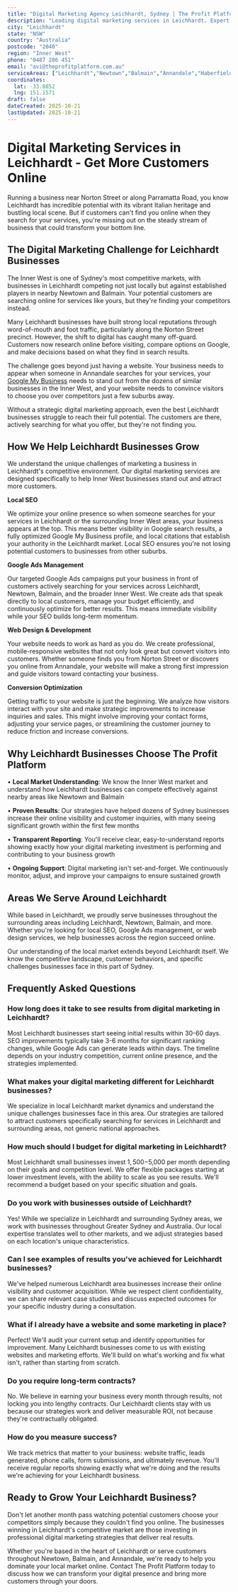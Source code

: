 ```yaml
---
title: "Digital Marketing Agency Leichhardt, Sydney | The Profit Platform"
description: "Leading digital marketing services in Leichhardt. Expert SEO, Google Ads & web design for Inner West businesses. Call 0487 286 451 for a free consultation."
city: "Leichhardt"
state: "NSW"
country: "Australia"
postcode: "2040"
region: "Inner West"
phone: "0487 286 451"
email: "avi@theprofitplatform.com.au"
serviceAreas: ["Leichhardt","Newtown","Balmain","Annandale","Haberfield"]
coordinates:
  lat: -33.8852
  lng: 151.1571
draft: false
dateCreated: 2025-10-21
lastUpdated: 2025-10-21
---
```


<script type="application/ld+json">
{
  "@context": "https://schema.org",
  "@type": "LocalBusiness",
  "@id": "https://theprofitplatform.com.au/locations/leichhardt/",
  "name": "The Profit Platform",
  "description": "Leading digital marketing services in Leichhardt. Expert SEO, Google Ads & web design for Inner West businesses. Call 0487 286 451 for a free consultation.",
  "url": "https://theprofitplatform.com.au/locations/leichhardt/",
  "telephone": "0487 286 451",
  "email": "avi@theprofitplatform.com.au",
  "address": {
    "@type": "PostalAddress",
    "addressLocality": "Leichhardt",
    "addressRegion": "NSW",
    "postalCode": "2040",
    "addressCountry": "AU"
  },
  "areaServed": {
    "@type": "City",
    "name": "Leichhardt"
  },
  "priceRange": "$$",
  "openingHours": "Mo-Fr 09:00-18:00",
  "sameAs": [
    "https://www.facebook.com/theprofitplatform",
    "https://www.linkedin.com/company/theprofitplatform",
    "https://twitter.com/profitplatform"
  ],
  "geo": {
    "@type": "GeoCoordinates"
  }
}
</script>


# Digital Marketing Services in Leichhardt - Get More Customers Online

Running a business near Norton Street or along Parramatta Road, you know Leichhardt has incredible potential with its vibrant Italian heritage and bustling local scene. But if customers can't find you online when they search for your services, you're missing out on the steady stream of business that could transform your bottom line.

## The Digital Marketing Challenge for Leichhardt Businesses

The Inner West is one of Sydney's most competitive markets, with businesses in Leichhardt competing not just locally but against established players in nearby Newtown and Balmain. Your potential customers are searching online for services like yours, but they're finding your competitors instead.

Many Leichhardt businesses have built strong local reputations through word-of-mouth and foot traffic, particularly along the Norton Street precinct. However, the shift to digital has caught many off-guard. Customers now research online before visiting, compare options on Google, and make decisions based on what they find in search results.

The challenge goes beyond just having a website. Your business needs to appear when someone in Annandale searches for your services, your [Google My Business](/blog/how-to-optimise-your-google-business-profile-for-sydney-local-search-in-2025/) needs to stand out from the dozens of similar businesses in the Inner West, and your website needs to convince visitors to choose you over competitors just a few suburbs away.

Without a strategic digital marketing approach, even the best Leichhardt businesses struggle to reach their full potential. The customers are there, actively searching for what you offer, but they're not finding you.

## How We Help Leichhardt Businesses Grow

We understand the unique challenges of marketing a business in Leichhardt's competitive environment. Our digital marketing services are designed specifically to help Inner West businesses stand out and attract more customers.

**Local SEO**

We optimize your online presence so when someone searches for your services in Leichhardt or the surrounding Inner West areas, your business appears at the top. This means better visibility in Google search results, a fully optimized Google My Business profile, and local citations that establish your authority in the Leichhardt market. Local SEO ensures you're not losing potential customers to businesses from other suburbs.

**Google Ads Management**

Our targeted Google Ads campaigns put your business in front of customers actively searching for your services across Leichhardt, Newtown, Balmain, and the broader Inner West. We create ads that speak directly to local customers, manage your budget efficiently, and continuously optimize for better results. This means immediate visibility while your SEO builds long-term momentum.

**Web Design & Development**

Your website needs to work as hard as you do. We create professional, mobile-responsive websites that not only look great but convert visitors into customers. Whether someone finds you from Norton Street or discovers you online from Annandale, your website will make a strong first impression and guide visitors toward contacting your business.

**Conversion Optimization**

Getting traffic to your website is just the beginning. We analyze how visitors interact with your site and make strategic improvements to increase inquiries and sales. This might involve improving your contact forms, adjusting your service pages, or streamlining the customer journey to reduce friction and increase conversions.

## Why Leichhardt Businesses Choose The Profit Platform

• **Local Market Understanding**: We know the Inner West market and understand how Leichhardt businesses can compete effectively against nearby areas like Newtown and Balmain

• **Proven Results**: Our strategies have helped dozens of Sydney businesses increase their online visibility and customer inquiries, with many seeing significant growth within the first few months

• **Transparent Reporting**: You'll receive clear, easy-to-understand reports showing exactly how your digital marketing investment is performing and contributing to your business growth

• **Ongoing Support**: Digital marketing isn't set-and-forget. We continuously monitor, adjust, and improve your campaigns to ensure sustained growth


## Areas We Serve Around Leichhardt

While based in Leichhardt, we proudly serve businesses throughout the surrounding areas including Leichhardt, Newtown, Balmain, and more. Whether you're looking for local SEO, Google Ads management, or web design services, we help businesses across the region succeed online.

Our understanding of the local market extends beyond Leichhardt itself. We know the competitive landscape, customer behaviors, and specific challenges businesses face in this part of Sydney.


## Frequently Asked Questions

### How long does it take to see results from digital marketing in Leichhardt?

Most Leichhardt businesses start seeing initial results within 30-60 days. SEO improvements typically take 3-6 months for significant ranking changes, while Google Ads can generate leads within days. The timeline depends on your industry competition, current online presence, and the strategies implemented.

### What makes your digital marketing different for Leichhardt businesses?

We specialize in local Leichhardt market dynamics and understand the unique challenges businesses face in this area. Our strategies are tailored to attract customers specifically searching for services in Leichhardt and surrounding areas, not generic national approaches.

### How much should I budget for digital marketing in Leichhardt?

Most Leichhardt small businesses invest $1,500-$5,000 per month depending on their goals and competition level. We offer flexible packages starting at lower investment levels, with the ability to scale as you see results. We'll recommend a budget based on your specific situation and goals.

### Do you work with businesses outside of Leichhardt?

Yes! While we specialize in Leichhardt and surrounding Sydney areas, we work with businesses throughout Greater Sydney and Australia. Our local expertise translates well to other markets, and we adjust strategies based on each location's unique characteristics.

### Can I see examples of results you've achieved for Leichhardt businesses?

We've helped numerous Leichhardt area businesses increase their online visibility and customer acquisition. While we respect client confidentiality, we can share relevant case studies and discuss expected outcomes for your specific industry during a consultation.

### What if I already have a website and some marketing in place?

Perfect! We'll audit your current setup and identify opportunities for improvement. Many Leichhardt businesses come to us with existing websites and marketing efforts. We'll build on what's working and fix what isn't, rather than starting from scratch.

### Do you require long-term contracts?

No. We believe in earning your business every month through results, not locking you into lengthy contracts. Our Leichhardt clients stay with us because our strategies work and deliver measurable ROI, not because they're contractually obligated.

### How do you measure success?

We track metrics that matter to your business: website traffic, leads generated, phone calls, form submissions, and ultimately revenue. You'll receive regular reports showing exactly what we're doing and the results we're achieving for your Leichhardt business.

## Ready to Grow Your Leichhardt Business?

Don't let another month pass watching potential customers choose your competitors simply because they couldn't find you online. The businesses winning in Leichhardt's competitive market are those investing in professional digital marketing strategies that deliver real results.

Whether you're based in the heart of Leichhardt or serve customers throughout Newtown, Balmain, and Annandale, we're ready to help you dominate your local market online. Contact The Profit Platform today to discuss how we can transform your digital presence and bring more customers through your doors.